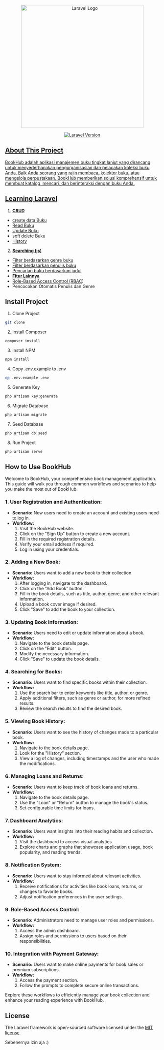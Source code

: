 <p align="center">
    <a href="https://laravel.com" target="_blank">
        <img src="https://raw.githubusercontent.com/laravel/art/master/logo-lockup/5%20SVG/2%20CMYK/1%20Full%20Color/laravel-logolockup-cmyk-red.svg"
            width="400" alt="Laravel Logo">
    </a>
</p>

<p align="center">
    <!-- laravel version 10 -->
    <a href="https://packagist.org/packages/laravel/framework" target="_blank">
        <img src="https://img.shields.io/packagist/v/laravel/framework?label=laravel&style=flat-square"
            alt="Laravel Version">
</p>

## About This Project
BookHub adalah aplikasi manajemen buku tingkat lanjut yang dirancang untuk menyederhanakan pengorganisasian dan
pelacakan koleksi buku Anda. Baik Anda seorang yang rajin membaca, kolektor buku, atau mengelola perpustakaan, BookHub
memberikan solusi komprehensif untuk membuat katalog, mencari, dan berinteraksi dengan buku Anda.


## Learning Laravel
1. **CRUD**
- create data Buku
- Read Buku
- Update Buku
- soft delete Buku
- History
2. **Searching (js)**
- Filter berdasarkan genre buku
- Filter berdasarkan penulis buku
- Pencarian buku berdasarkan judul
- **Fitur Lainnya**
- Role-Based Access Control ([RBAC](https://github.com/itstructure/laravel-rbac))
- Pencocokan Otomatis Penulis dan Genre

## Install Project
1. Clone Project
```bash
git clone
```
2. Install Composer
```bash
composer install
```
3. Install NPM
```bash
npm install
```
4. Copy .env.example to .env
```bash
cp .env.example .env
```
5. Generate Key
```bash
php artisan key:generate
```
6. Migrate Database
```bash
php artisan migrate
```
7. Seed Database
```bash
php artisan db:seed
```
8. Run Project
```bash
php artisan serve
```


## How to Use BookHub

Welcome to BookHub, your comprehensive book management application. This guide will walk you through common workflows and scenarios to help you make the most out of BookHub.

### 1. **User Registration and Authentication:**
   - **Scenario:** New users need to create an account and existing users need to log in.
   - **Workflow:**
      1. Visit the BookHub website.
      2. Click on the "Sign Up" button to create a new account.
      3. Fill in the required registration details.
      4. Verify your email address if required.
      5. Log in using your credentials.

### 2. **Adding a New Book:**
   - **Scenario:** Users want to add a new book to their collection.
   - **Workflow:**
      1. After logging in, navigate to the dashboard.
      2. Click on the "Add Book" button.
      3. Fill in the book details, such as title, author, genre, and other relevant information.
      4. Upload a book cover image if desired.
      5. Click "Save" to add the book to your collection.

### 3. **Updating Book Information:**
   - **Scenario:** Users need to edit or update information about a book.
   - **Workflow:**
      1. Navigate to the book details page.
      2. Click on the "Edit" button.
      3. Modify the necessary information.
      4. Click "Save" to update the book details.

### 4. **Searching for Books:**
   - **Scenario:** Users want to find specific books within their collection.
   - **Workflow:**
      1. Use the search bar to enter keywords like title, author, or genre.
      2. Apply additional filters, such as genre or author, for more refined results.
      3. Review the search results to find the desired book.

### 5. **Viewing Book History:**
   - **Scenario:** Users want to see the history of changes made to a particular book.
   - **Workflow:**
      1. Navigate to the book details page.
      2. Look for the "History" section.
      3. View a log of changes, including timestamps and the user who made the modifications.

### 6. **Managing Loans and Returns:**
   - **Scenario:** Users want to keep track of book loans and returns.
   - **Workflow:**
      1. Navigate to the book details page.
      2. Use the "Loan" or "Return" button to manage the book's status.
      3. Set configurable time limits for loans.

### 7. **Dashboard Analytics:**
   - **Scenario:** Users want insights into their reading habits and collection.
   - **Workflow:**
      1. Visit the dashboard to access visual analytics.
      2. Explore charts and graphs that showcase application usage, book popularity, and reading trends.

### 8. **Notification System:**
   - **Scenario:** Users want to stay informed about relevant activities.
   - **Workflow:**
      1. Receive notifications for activities like book loans, returns, or changes to favorite books.
      2. Adjust notification preferences in the user settings.

### 9. **Role-Based Access Control:**
   - **Scenario:** Administrators need to manage user roles and permissions.
   - **Workflow:**
      1. Access the admin dashboard.
      2. Assign roles and permissions to users based on their responsibilities.

### 10. **Integration with Payment Gateway:**
   - **Scenario:** Users want to make online payments for book sales or premium subscriptions.
   - **Workflow:**
      1. Access the payment section.
      2. Follow the prompts to complete secure online transactions.

Explore these workflows to efficiently manage your book collection and enhance your reading experience with BookHub.




## License

The Laravel framework is open-sourced software licensed under the [MIT license](https://opensource.org/licenses/MIT).

Sebenernya izin aja :)